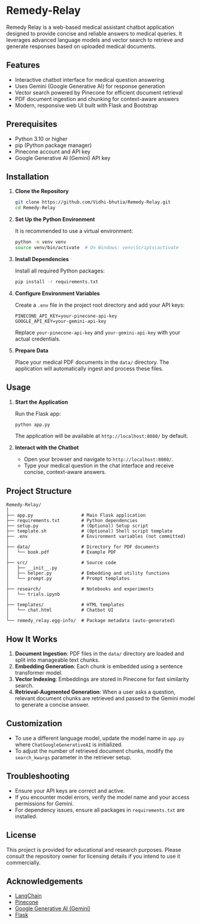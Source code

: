 # Remedy-Relay
Remedy Relay is a web-based medical assistant chatbot application designed to provide concise and reliable answers to medical queries. It leverages advanced language models and vector search to retrieve and generate responses based on uploaded medical documents.

## Features

- Interactive chatbot interface for medical question answering
- Uses Gemini (Google Generative AI) for response generation
- Vector search powered by Pinecone for efficient document retrieval
- PDF document ingestion and chunking for context-aware answers
- Modern, responsive web UI built with Flask and Bootstrap

## Prerequisites

- Python 3.10 or higher
- pip (Python package manager)
- Pinecone account and API key
- Google Generative AI (Gemini) API key

## Installation

1. **Clone the Repository**

	```bash
	git clone https://github.com/Vidhi-bhutia/Remedy-Relay.git
	cd Remedy-Relay
	```

2. **Set Up the Python Environment**

	It is recommended to use a virtual environment:

	```bash
	python -m venv venv
	source venv/bin/activate  # On Windows: venv\Scripts\activate
	```

3. **Install Dependencies**

	Install all required Python packages:

	```bash
	pip install -r requirements.txt
	```

4. **Configure Environment Variables**

	Create a `.env` file in the project root directory and add your API keys:

	```env
	PINECONE_API_KEY=your-pinecone-api-key
	GOOGLE_API_KEY=your-gemini-api-key
	```

	Replace `your-pinecone-api-key` and `your-gemini-api-key` with your actual credentials.

5. **Prepare Data**

	Place your medical PDF documents in the `data/` directory. The application will automatically ingest and process these files.

## Usage

1. **Start the Application**

	Run the Flask app:

	```bash
	python app.py
	```

	The application will be available at `http://localhost:8080/` by default.

2. **Interact with the Chatbot**

	- Open your browser and navigate to `http://localhost:8080/`.
	- Type your medical question in the chat interface and receive concise, context-aware answers.

## Project Structure

```
Remedy-Relay/
│
├── app.py                  # Main Flask application
├── requirements.txt        # Python dependencies
├── setup.py                # (Optional) Setup script
├── template.sh             # (Optional) Shell script template
├── .env                    # Environment variables (not committed)
│
├── data/                   # Directory for PDF documents
│   └── book.pdf            # Example PDF
│
├── src/                    # Source code
│   ├── __init__.py
│   ├── helper.py           # Embedding and utility functions
│   └── prompt.py           # Prompt templates
│
├── research/               # Notebooks and experiments
│   └── trials.ipynb
│
├── templates/              # HTML templates
│   └── chat.html           # Chatbot UI
│
└── remedy_relay.egg-info/  # Package metadata (auto-generated)
```

## How It Works

1. **Document Ingestion**: PDF files in the `data/` directory are loaded and split into manageable text chunks.
2. **Embedding Generation**: Each chunk is embedded using a sentence transformer model.
3. **Vector Indexing**: Embeddings are stored in Pinecone for fast similarity search.
4. **Retrieval-Augmented Generation**: When a user asks a question, relevant document chunks are retrieved and passed to the Gemini model to generate a concise answer.

## Customization

- To use a different language model, update the model name in `app.py` where `ChatGoogleGenerativeAI` is initialized.
- To adjust the number of retrieved document chunks, modify the `search_kwargs` parameter in the retriever setup.

## Troubleshooting

- Ensure your API keys are correct and active.
- If you encounter model errors, verify the model name and your access permissions for Gemini.
- For dependency issues, ensure all packages in `requirements.txt` are installed.

## License

This project is provided for educational and research purposes. Please consult the repository owner for licensing details if you intend to use it commercially.

## Acknowledgements

- [LangChain](https://github.com/langchain-ai/langchain)
- [Pinecone](https://www.pinecone.io/)
- [Google Generative AI (Gemini)](https://ai.google.dev/)
- [Flask](https://flask.palletsprojects.com/)